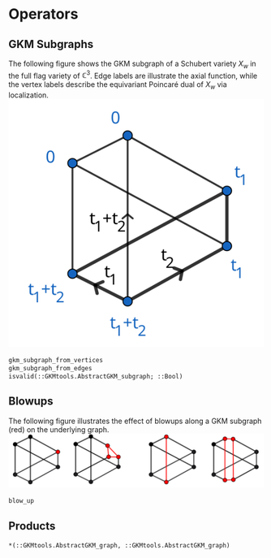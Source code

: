 # Operators

## GKM Subgraphs
The following figure shows the GKM subgraph of a Schubert variety $X_w$ in the full flag variety of $\mathbb{C}^3$.
Edge labels are illustrate the axial function, while the vertex labels describe the equivariant Poincaré dual of $X_w$ via localization.
![Illustration of GKM subspaces](../img/subgraph.svg)
```@docs
gkm_subgraph_from_vertices
gkm_subgraph_from_edges
isvalid(::GKMtools.AbstractGKM_subgraph; ::Bool)
```

## Blowups
The following figure illustrates the effect of blowups along a GKM subgraph (red) on the underlying graph.
![Illustration of blowups along sub-GKM-graphs](../img/blowup.svg)
```@docs
blow_up
```

## Products
```@docs
*(::GKMtools.AbstractGKM_graph, ::GKMtools.AbstractGKM_graph)
```